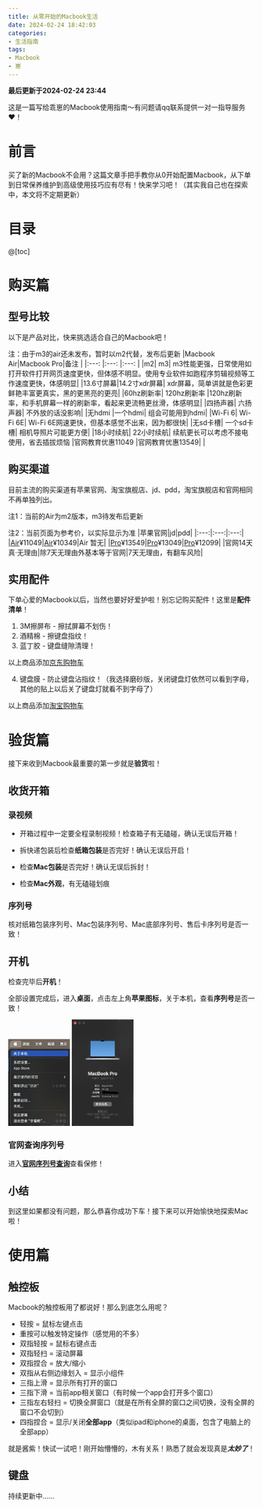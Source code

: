 ```yaml
---
title: 从零开始的Macbook生活
date: 2024-02-24 18:42:03
categories:
- 生活指南
tags:
- Macbook
- 崽
---
```


**最后更新于2024-02-24 23:44**

这是一篇写给乖崽的Macbook使用指南～有问题请qq联系提供一对一指导服务❤️！
# 前言
买了新的Macbook不会用？这篇文章手把手教你从0开始配置Macbook，从下单到日常保养维护到高级使用技巧应有尽有！快来学习吧！（其实我自己也在探索中，本文将不定期更新）
# 目录
@[toc]
# 购买篇
## 型号比较
以下是产品对比，快来挑选适合自己的Macbook吧！

注：由于m3的air还未发布，暂时以m2代替，发布后更新
|Macbook Air|Macbook Pro|备注     |
|:---:      |:---:      |:---:   |
|m2|	m3|	m3性能更强，日常使用如打开软件打开网页速度更快，但体感不明显。使用专业软件如跑程序剪辑视频等工作速度更快，体感明显|
|13.6寸屏幕|14.2寸xdr屏幕|	xdr屏幕，简单讲就是色彩更鲜艳丰富更真实，黑的更黑亮的更亮|
|60hz刷新率|	120hz刷新率	|120hz刷新率，和手机屏幕一样的刷新率，看起来更流畅更丝滑，体感明显|
|四扬声器|	六扬声器|	不外放的话没影响|
|无hdmi	|一个hdmi|	组会可能用到hdmi|
|Wi-Fi 6|	Wi-Fi 6E|	Wi-Fi 6E网速更快，但基本感觉不出来，因为都很快|
|无sd卡槽|	一个sd卡槽|	相机导照片可能更方便|
|18小时续航|	22小时续航|	续航更长可以考虑不接电使用，省去插拔烦恼
|官网教育优惠11049	|官网教育优惠13549|	|


## 购买渠道
目前主流的购买渠道有苹果官网、淘宝旗舰店、jd、pdd，淘宝旗舰店和官网相同不再单独列出。

注1：当前的Air为m2版本，m3待发布后更新

注2：当前页面为参考价，以实际显示为准
|苹果官网|jd|pdd|
|:---:|:---:|:---:|
|[Air](https://www.apple.com.cn/cn-edu/shop/buy-mac/macbook-air/MLY33CH/A)¥11049|[Air](https://3.cn/1-VRy9PK)¥10349|Air 暂无|
|[Pro](https://www.apple.com.cn/cn-edu/shop/buy-mac/macbook-pro/MTL73CH/A)¥13549|[Pro](https://3.cn/-1VRymTF)¥13049|[Pro](https://mobile.yangkeduo.com/goods.html?refer_share_id=KLwcQS0vlno7sJNrsyxecpggJvYHnC3l&refer_share_channel=copy_link&_oak_share_detail_id=4145883993&pxq_secret_key=VO7SD2CNM37YQY7K44MN2ZQDSGJOTZA5RXQ4G4ZW52VU2OQDSEMA&_wvx=10&_oak_share_time=1708781271&_wv=41729&share_uin=YI56W7MNZXSEHE5HQNOUH74NHI_GEXDA&_x_query=macbook%20pro%20m3&page_from=23&refer_share_uin=YI56W7MNZXSEHE5HQNOUH74NHI_GEXDA&goods_id=581831943529&_oak_share_snapshot_num=1209900&_x_org=2)¥12099|
|官网14天真·无理由|除7天无理由外基本等于官网|7天无理由，有翻车风险|

## 实用配件
下单心爱的Macbook以后，当然也要好好爱护啦！别忘记购买配件！这里是**配件清单**！

1. 3M擦屏布 - 擦拭屏幕不划伤！
2. 酒精棉 - 擦键盘指纹！
3. 蓝丁胶 - 键盘缝隙清理！
   
以上商品添加[京东购物车](https://3.cn/1V-RzTqX)

4. 键盘膜 - 防止键盘沾指纹！（我选择磨砂版，关闭键盘灯依然可以看到字母，其他的贴上以后关了键盘灯就看不到字母了）

以上商品添加[淘宝购物车](https://m.tb.cn/h.5uouQ7Qy1nOVyBI?tk=8bXZWPsDDsf)

# 验货篇
接下来收到Macbook最重要的第一步就是**验货**啦！
## 收货开箱
### 录视频
- 开箱过程中一定要全程录制视频！检查箱子有无磕碰，确认无误后开箱！

- 拆快递包装后检查**纸箱包装**是否完好！确认无误后开启！

- 检查**Mac包装**是否完好！确认无误后拆封！

- 检查**Mac外观**，有无磕碰划痕
### 序列号
核对纸箱包装序列号、Mac包装序列号、Mac底部序列号、售后卡序列号是否一致！
## 开机
检查完毕后**开机**！

全部设置完成后，进入**桌面**，点击左上角**苹果图标**，关于本机，查看**序列号**是否一致！

<img src="../images/guanyu.jpg" height="25%" width="25%">
<img src="../images/本机信息.png" height="25%" width="25%">

### 官网查询序列号
进入[**官网序列号查询**](https://checkcoverage.apple.com/?locale=zh_CN)查看保修！

## 小结
到这里如果都没有问题，那么恭喜你成功下车！接下来可以开始愉快地探索Mac啦！

# 使用篇
## 触控板
Macbook的触控板用了都说好！那么到底怎么用呢？

- 轻按 = 鼠标左键点击
- 重按可以触发特定操作（感觉用的不多）
- 双指轻按 = 鼠标右键点击
- 双指轻扫 = 滚动屏幕
- 双指捏合 = 放大/缩小
- 双指从右侧边缘划入 = 显示小组件
- 三指上滑 = 显示所有打开的窗口
- 三指下滑 = 当前app相关窗口（有时候一个app会打开多个窗口）
- 三指左右轻扫 = 切换全屏窗口（就是在所有全屏的窗口之间切换，没有全屏的窗口不会切到）
- 四指捏合 = 显示/关闭**全部app**（类似ipad和iphone的桌面，包含了电脑上的全部app）

就是酱紫！快试一试吧！刚开始懵懵的，木有关系！熟悉了就会发现真是***太妙了***！

## 键盘



持续更新中……